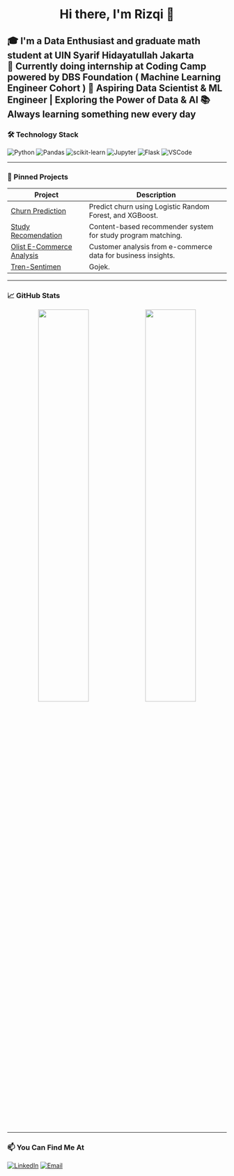 <h1 align="center">Hi there, I'm Rizqi 👋</h1>

🎓 I'm a Data Enthusiast and graduate math student at UIN Syarif Hidayatullah Jakarta  
💼 Currently doing internship at Coding Camp powered by DBS Foundation ( Machine Learning Engineer Cohort )
🔬 Aspiring Data Scientist & ML Engineer | Exploring the Power of Data & AI
📚 Always learning something new every day
---

### 🛠️ Technology Stack

![Python](https://img.shields.io/badge/Python-3776AB?style=flat&logo=python&logoColor=white)
![Pandas](https://img.shields.io/badge/Pandas-150458?style=flat&logo=pandas&logoColor=white)
![scikit-learn](https://img.shields.io/badge/Scikit--Learn-F7931E?style=flat&logo=scikit-learn&logoColor=white)
![Jupyter](https://img.shields.io/badge/Jupyter-F37626?style=flat&logo=Jupyter&logoColor=white)
![Flask](https://img.shields.io/badge/Flask-000000?style=flat&logo=flask&logoColor=white)
![VSCode](https://img.shields.io/badge/VS%20Code-007ACC?style=flat&logo=visual-studio-code&logoColor=white)

---

### 📌 Pinned Projects

| Project | Description |
|--------|-------------|
| [Churn Prediction](https://github.com/rizqi-maulidi/Churn-Prediction) | Predict churn using Logistic Random Forest, and XGBoost. |
| [Study Recomendation](https://github.com/rizqi-maulidi/Recommendation-System) | Content-based recommender system for study program matching. |
| [Olist E-Commerce Analysis](https://github.com/rizqi-maulidi/Olist-Ecommerce-Analysis) | Customer analysis from e-commerce data for business insights. |
| [Tren-Sentimen](https://github.com/rizqi-maulidi/Ten-Sentimen) | Gojek. |

---

### 📈 GitHub Stats

<p align="center">
  <img src="https://github-readme-stats.vercel.app/api?username=rizqi-maulidi&show_icons=true&theme=react" width="48%">
  <img src="https://github-readme-stats.vercel.app/api/top-langs/?username=rizqi-maulidi&layout=compact&theme=react" width="48%">
</p>

---

### 📫 You Can Find Me At

[![LinkedIn](https://img.shields.io/badge/LinkedIn-blue?logo=linkedin&style=flat)](https://www.linkedin.com/in/rizqi-maulidi-82a88b316)
[![Email](https://img.shields.io/badge/Email-grey?logo=gmail&style=flat)](mailto:rizqimaulidi@gmail.com)
